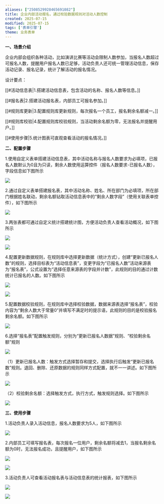 ```yaml
---
aliases: ["2508529928465691082"]
title: 企业内部活动报名，通过校验数据规则对活动人数控制
created: 2025-07-15
modified: 2025-07-15
tags: ['表单引擎']
theme: 业务表单
---
```


**一、场景介绍**

企业内部会组织各种活动，比如演讲比赛等活动会限制人数参加，当报名人数超过可报名人数，提醒用户报名人数已足够，活动负责人还可统一管理活动信息，保存活动记录、报名记录，统计了解活动的报名情况。

设计要点：

[[#活动信息表|1.搭建活动信息表，包含活动的名称、报名人数等信息。]]

[[#报名表|2.搭建活动报名表，内部员工可报名参加。]]

[[#规则库更新|3.配置规则库更新规则，每次报名一个员工，报名剩余名额减一。]]

[[#规则库校验|4.配置规则库校验规则，当活动剩余名额为零，无法报名并提醒用户。]]

[[#使用步骤|5.统计图表可直观查看活动的报名情况。]]

**二、配置步骤**

1.使用自定义表单搭建活动信息表，其中活动名称与报名人数要求为必填项，已报名人数默认为0且为只读，剩余人数使用运算控件（报名人数要求-已报名人数），字段信息如下图所示

![](49446657a2fe98cee00bfacfbf1ef02b.jpg)

2.通过自定义表单搭建报名表，其中活动名称、姓名、所在部门为必填项，所在部门根据姓名联动，剩余名额钻取活动信息表中的“剩余人数字段”（使用关联表单控件），如下图所示

![](4b46a816663e7a1b61c14fbe0bee1910.jpg)

3.两张表都可通过自定义统计搭建统计图，方便活动负责人查看活动概况，如下图所示

![](3e6f414964e0b4395ea750ebd1446e24.jpg)

![](9c66a5df16885e182a612f69c1b18da3.jpg)

4.配置更新数据规则，在规则库中选择更新数据（统计方式），创建“更新已报名人数”的规则，选择目标表为“活动信息表”，变更字段为“已报名人数”活动来源表为“报名表”，公式设置为“选择任意来源表的字段并计数”，此规则的目的通过计数统计已报名的人数。如下图所示

![](5636dc1295b9ca896fad66cb94da1fd0.jpg)

![](3fb98869a8ab20445c56040b2ac52bad.jpg)

5.配置数据校验规则，在规则库中选择校验数据，数据来源表选择“报名表”，校验内容为“剩余人数大于常量0”并填写不满足时的提示语，此规则的目的是校验报名剩余名额。如下图所示

![](654197cc13838db4de4c3d7d8284c71a.jpg)

6.选择“报名表”配置触发规则，分别为“更新已报名人数据”规则、“校验剩余名额”规则

![](4213c83a49c7a8fb723f73501f7aad98.jpg)

（1）更新已报名人数：触发方式选择暂存和提交，选择执行后触发“更新已报名数”规则。退回、删除、还原数据的规则同样方式配置，就不一一讲述。如下图所示

![](709662a000b36251af6d900f267375a8.jpg)

（2）校验剩余名额：选择触发方式，执行方式，触发规则选择。如下图所示

![](4f7bb448d597c34b5f8c04537bf1b283.jpg)

**三、使用步骤**

1.活动负责人录入活动信息，报名人数要求为5人，如下图所示

![](1e355a49652189885b610bb4938ed219.jpg)

2.内部员工可填写报名表，每次报名一位用户，剩余名额将减去1，当报名剩余名额为0时，无法报名成功，且提醒用户，如下图所示

![](03d74749abea22d58030fb66d695fad2.jpg)

![](fe76423c27ba9c0a7d8144aeed8dc7d2.jpg)

3.活动负责人可查看活动报名表与活动信息表的统计报表，如下图所示

![](67bea09e7a1a9b27726457ac242b493c.jpg)

![](fc23bafed2fb017ba8cc9b2592f84196.jpg)